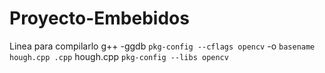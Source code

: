 Proyecto-Embebidos
==================

Linea para compilarlo
  g++ -ggdb `pkg-config --cflags opencv` -o `basename hough.cpp .cpp` hough.cpp `pkg-config --libs opencv`
